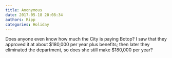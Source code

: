 ```yaml
---
title: Anonymous
date: 2017-05-18 20:08:34
authors: Ripp
categories: Holiday
---
```


 Does anyone even know how much the City is paying Botop?  I saw that they approved it at about $180,000 per year plus benefits; then later they eliminated the department, so does she still make $180,000 per year?